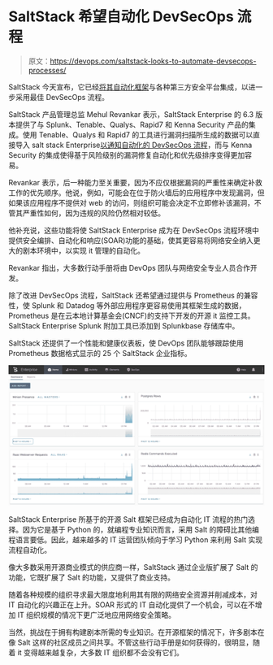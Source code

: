 # SaltStack 希望自动化 DevSecOps 流程

> 原文：<https://devops.com/saltstack-looks-to-automate-devsecops-processes/>

SaltStack 今天宣布，它已经[将其自动化框架](https://www.prnewswire.com/news-releases/saltstack-enterprise-6-3-improves-it-monitoring-capabilities-vulnerability-management-workflows-and-risk-based-vulnerability-remediation-301083578.html)与各种第三方安全平台集成，以进一步采用最佳 DevSecOps 流程。

SaltStack 产品管理总监 Mehul Revankar 表示，SaltStack Enterprise 的 6.3 版本提供了与 Splunk、Tenable、Qualys、Rapid7 和 Kenna Security 产品的集成。使用 Tenable、Qualys 和 Rapid7 的工具进行漏洞扫描所生成的数据可以直接导入 salt stack Enterprise[以通知自动化的 DevSecOps 流程](https://devops.com/survey-surfaces-root-causes-of-devsecops-tension/)，而与 Kenna Security 的集成使得基于风险级别的漏洞修复自动化和优先级排序变得更加容易。

Revankar 表示，后一种能力至关重要，因为不应仅根据漏洞的严重性来确定补救工作的优先顺序。他说，例如，可能会在位于防火墙后的应用程序中发现漏洞，但如果该应用程序不提供对 web 的访问，则组织可能会决定不立即修补该漏洞，不管其严重性如何，因为违规的风险仍然相对较低。

他补充说，这些功能将使 SaltStack Enterprise 成为在 DevSecOps 流程环境中提供安全编排、自动化和响应(SOAR)功能的基础，使其更容易将网络安全纳入更大的剧本环境中，以实现 it 管理的自动化。

Revankar 指出，大多数行动手册将由 DevOps 团队与网络安全专业人员合作开发。

除了改进 DevSecOps 流程，SaltStack 还希望通过提供与 Prometheus 的兼容性，使 Splunk 和 Datadog 等外部应用程序更容易使用其框架生成的数据，Prometheus 是在云本地计算基金会(CNCF)的支持下开发的开源 it 监控工具。SaltStack Enterprise Splunk 附加工具已添加到 Splunkbase 存储库中。

SaltStack 还提供了一个性能和健康仪表板，使 DevOps 团队能够跟踪使用 Prometheus 数据格式显示的 25 个 SaltStack 企业指标。

![](img/5608e0a5d055a42c3106b372ca0882e5.png)

SaltStack Enterprise 所基于的开源 Salt 框架已经成为自动化 IT 流程的热门选择。因为它是基于 Python 的，就编程专业知识而言，采用 Salt 的障碍比其他编程语言要低。因此，越来越多的 IT 运营团队倾向于学习 Python 来利用 Salt 实现流程自动化。

像大多数采用开源商业模式的供应商一样，SaltStack 通过企业版扩展了 Salt 的功能，它既扩展了 Salt 的功能，又提供了商业支持。

随着各种规模的组织寻求最大限度地利用其有限的网络安全资源并削减成本，对 IT 自动化的兴趣正在上升。SOAR 形式的 IT 自动化提供了一个机会，可以在不增加 IT 组织规模的情况下更广泛地应用网络安全策略。

当然，挑战在于拥有构建剧本所需的专业知识。在开源框架的情况下，许多剧本在像 Salt 这样的社区成员之间共享。不管这些行动手册是如何获得的，很明显，随着 it 变得越来越复杂，大多数 IT 组织都不会没有它们。